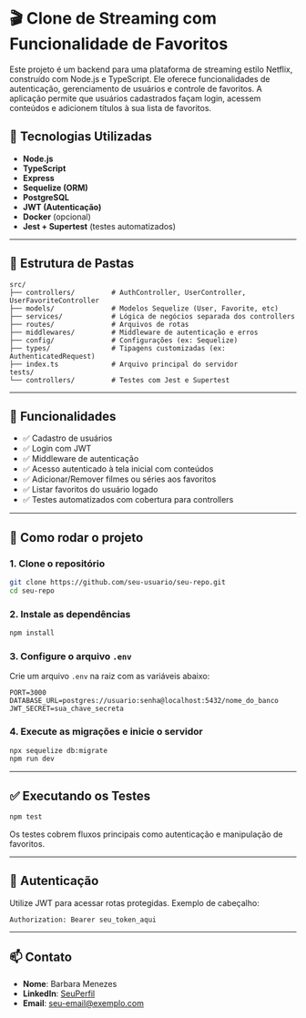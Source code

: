 # 🎬 Clone de Streaming com Funcionalidade de Favoritos

Este projeto é um backend para uma plataforma de streaming estilo Netflix, construído com Node.js e TypeScript. Ele oferece funcionalidades de autenticação, gerenciamento de usuários e controle de favoritos. A aplicação permite que usuários cadastrados façam login, acessem conteúdos e adicionem títulos à sua lista de favoritos.

## 🔧 Tecnologias Utilizadas

- **Node.js**
- **TypeScript**
- **Express**
- **Sequelize (ORM)**
- **PostgreSQL**
- **JWT (Autenticação)**
- **Docker** (opcional)
- **Jest + Supertest** (testes automatizados)

---

## 📁 Estrutura de Pastas

```
src/
├── controllers/         # AuthController, UserController, UserFavoriteController
├── models/              # Modelos Sequelize (User, Favorite, etc)
├── services/            # Lógica de negócios separada dos controllers
├── routes/              # Arquivos de rotas
├── middlewares/         # Middleware de autenticação e erros
├── config/              # Configurações (ex: Sequelize)
├── types/               # Tipagens customizadas (ex: AuthenticatedRequest)
├── index.ts             # Arquivo principal do servidor
tests/
└── controllers/         # Testes com Jest e Supertest
```

---

## 📌 Funcionalidades

- ✅ Cadastro de usuários
- ✅ Login com JWT
- ✅ Middleware de autenticação
- ✅ Acesso autenticado à tela inicial com conteúdos
- ✅ Adicionar/Remover filmes ou séries aos favoritos
- ✅ Listar favoritos do usuário logado
- ✅ Testes automatizados com cobertura para controllers

---

## 🚀 Como rodar o projeto

### 1. Clone o repositório

```bash
git clone https://github.com/seu-usuario/seu-repo.git
cd seu-repo
```

### 2. Instale as dependências

```bash
npm install
```

### 3. Configure o arquivo `.env`

Crie um arquivo `.env` na raiz com as variáveis abaixo:

```
PORT=3000
DATABASE_URL=postgres://usuario:senha@localhost:5432/nome_do_banco
JWT_SECRET=sua_chave_secreta
```

### 4. Execute as migrações e inicie o servidor

```bash
npx sequelize db:migrate
npm run dev
```

---

## ✅ Executando os Testes

```bash
npm test
```

Os testes cobrem fluxos principais como autenticação e manipulação de favoritos.

---

## 🔐 Autenticação

Utilize JWT para acessar rotas protegidas. Exemplo de cabeçalho:

```
Authorization: Bearer seu_token_aqui
```

---

## 📫 Contato

- **Nome**: Barbara Menezes
- **LinkedIn**: [SeuPerfil](https://www.linkedin.com/in/seu-perfil)
- **Email**: seu-email@exemplo.com